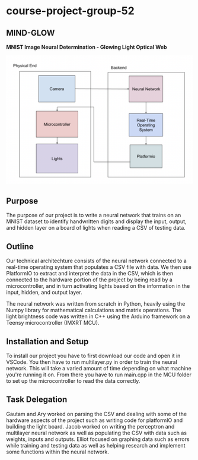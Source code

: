 # course-project-group-52
## MIND-GLOW
**MNIST Image Neural Determination - Glowing Light Optical Web**

![schematic of our diagram](schematic.png)


## Purpose 
The purpose of our project is to write a neural network that trains on an MNIST dataset to identify handwritten digits and display the input, output, and hidden layer on a board of lights when reading a CSV of testing data.

## Outline
Our technical architechture consists of the neural network connected to a real-time operating system that populates a CSV file with data. We then use PlatformIO to extract and interpret the data in the CSV, which is then connected to the hardware portion of the project by being read by a microcontroller, and in turn activating lights based on the information in the input, hidden, and output layer.

The neural network was written from scratch in Python, heavily using the Numpy library for mathematical calculations and matrix operations. The light brightness code was written in C++ using the Arduino framework on a Teensy microcontroller (IMXRT MCU). 

## Installation and Setup
To install our project you have to first download our code and open it in VSCode. You then have to run multilayer.py in order to train the neural network. This will take a varied amount of time depending on what machine you're running it on. From there you have to run main.cpp in the MCU folder to set up the microcontroller to read the data correctly. 

## Task Delegation
Gautam and Ary worked on parsing the CSV and dealing with some of the hardware aspects of the project such as writing code for platformIO and building the light board. Jacob worked on writing the perceptron and multilayer neural network as well as populating the CSV with data such as weights, inputs and outputs. Elliot focused on graphing data such as errors while training and testing data as well as helping research and implement some functions within the neural network.
